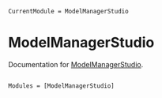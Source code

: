 ```@meta
CurrentModule = ModelManagerStudio
```

# ModelManagerStudio

Documentation for [ModelManagerStudio](https://github.com/drbergman/ModelManagerStudio.jl).

```@index
```

```@autodocs
Modules = [ModelManagerStudio]
```
